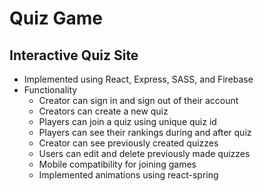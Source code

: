 # Quiz Game

## Interactive Quiz Site
 - Implemented using React, Express, SASS, and Firebase
 - Functionality
   - Creator can sign in and sign out of their account
   - Creators can create a new quiz
   - Players can join a quiz using unique quiz id
   - Players can see their rankings during and after quiz
   - Creator can see previously created quizzes
   - Users can edit and delete previously made quizzes
   - Mobile compatibility for joining games
   - Implemented animations using react-spring
  
